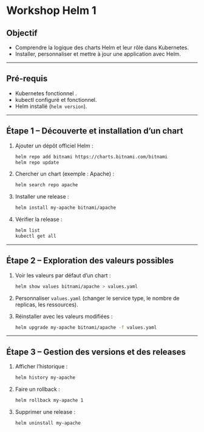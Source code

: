 # Workshop Helm 1

## Objectif

* Comprendre la logique des charts Helm et leur rôle dans Kubernetes.
* Installer, personnaliser et mettre à jour une application avec Helm.


---

## Pré-requis

* Kubernetes fonctionnel .
* kubectl configuré et fonctionnel.
* Helm installé (`helm version`).

---

## Étape 1 – Découverte et installation d’un chart

1. Ajouter un dépôt officiel Helm :

   ```bash
   helm repo add bitnami https://charts.bitnami.com/bitnami
   helm repo update
   ```
2. Chercher un chart (exemple : Apache) :

   ```bash
   helm search repo apache
   ```
3. Installer une release :

   ```bash
   helm install my-apache bitnami/apache
   ```
4. Vérifier la release :

   ```bash
   helm list
   kubectl get all
   ```

---

## Étape 2 – Exploration des valeurs possibles

1. Voir les valeurs par défaut d’un chart :

   ```bash
   helm show values bitnami/apache > values.yaml
   ```
2. Personnaliser `values.yaml` (changer le service type, le nombre de replicas, les ressources).
3. Réinstaller avec les valeurs modifiées :

   ```bash
   helm upgrade my-apache bitnami/apache -f values.yaml
   ```

---

## Étape 3 – Gestion des versions et des releases

1. Afficher l’historique :

   ```bash
   helm history my-apache
   ```
2. Faire un rollback :

   ```bash
   helm rollback my-apache 1
   ```
3. Supprimer une release :

   ```bash
   helm uninstall my-apache
   ```



